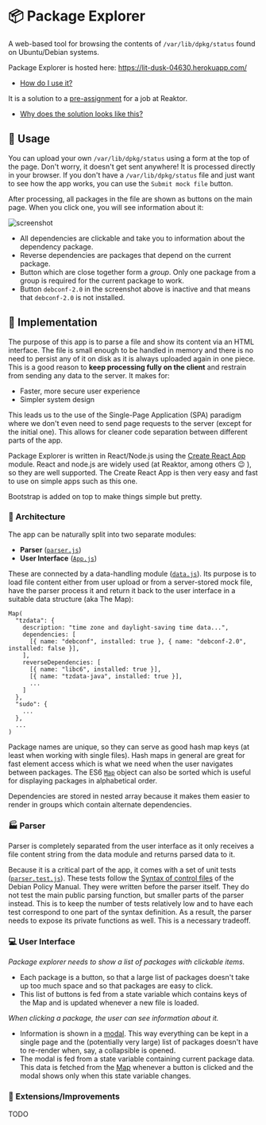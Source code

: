 # :package: Package Explorer
A web-based tool for browsing the contents of `/var/lib/dpkg/status` found on Ubuntu/Debian systems.

Package Explorer is hosted here: https://lit-dusk-04630.herokuapp.com/
* [How do I use it?](#usage)

It is a solution to a [pre-assignment](https://www.reaktor.com/junior-dev-assignment/) for a job at Reaktor.
* [Why does the solution looks like this?](#implementation)

## :boy: Usage

You can upload your own `/var/lib/dpkg/status` using a form at the top of the page. Don't worry, it doesn't get sent anywhere! It is processed directly in your browser. If you don't have a `/var/lib/dpkg/status` file and just want to see how the app works, you can use the `Submit mock file` button.

After processing, all packages in the file are shown as buttons on the main page. When you click one, you will see information about it:

![screenshot](../assets/screenshot.PNG)

* All dependencies are clickable and take you to information about the dependency package.
* Reverse dependencies are packages that depend on the current package.
* Button which are close together form a *group*. Only one package from a group is required for the current package to work.
* Button `debconf-2.0` in the screenshot above is inactive and that means that `debconf-2.0` is not installed.

## :construction_worker: Implementation

The purpose of this app is to parse a file and show its content via an HTML interface. The file is small enough to be handled in memory and there is no need to persist any of it on disk as it is always uploaded again in one piece. This is a good reason to **keep processing fully on the client** and restrain from sending any data to the server. It makes for:
* Faster, more secure user experience
* Simpler system design

This leads us to the use of the Single-Page Application (SPA) paradigm where we don't even need to send page requests to the server (except for the initial one). This allows for cleaner code separation between different parts of the app.

Package Explorer is written in React/Node.js using the [Create React App](https://create-react-app.dev/) module. React and node.js are widely used (at Reaktor, among others :wink: ), so they are well supported. The Create React App is then very easy and fast to use on simple apps such as this one.

Bootstrap is added on top to make things simple but pretty.

### :european_castle: Architecture

The app can be naturally split into two separate modules:
* **Parser** ([`parser.js`](../master/src/back_end/parser.js))
* **User Interface** ([`App.js`](../master/src/front_end/App.js))

These are connected by a data-handling module ([`data.js`](../master/src/back_end/data.js)). Its purpose is to load file content either from user upload or from a server-stored mock file, have the parser process it and return it back to the user interface in a suitable data structure (aka The Map):

```
Map(
  "tzdata": {
    description: "time zone and daylight-saving time data...",
    dependencies: [
      [{ name: "debconf", installed: true }, { name: "debconf-2.0", installed: false }],
    ],
    reverseDependencies: [
      [{ name: "libc6", installed: true }],
      [{ name: "tzdata-java", installed: true }],
      ...
    ]
  },
  "sudo": {
    ...
  },
  ...
)
```

Package names are unique, so they can serve as good hash map keys (at least when working with single files). Hash maps in general are great for fast element access which is what we need when the user navigates between packages. The ES6 [`Map`](https://developer.mozilla.org/en-US/docs/Web/JavaScript/Reference/Global_Objects/Map) object can also be sorted which is useful for displaying packages in alphabetical order.

Dependencies are stored in nested array because it makes them easier to render in groups which contain alternate dependencies.

### :factory: Parser

Parser is completely separated from the user interface as it only receives a file content string from the data module and returns parsed data to it.

Because it is a critical part of the app, it comes with a set of unit tests ([`parser.test.js`](../master/src/back_end/parser.test.js)). These tests follow the [Syntax of control files](https://www.debian.org/doc/debian-policy/ch-controlfields.html) of the Debian Policy Manual. They were written before the parser itself. They do not test the main public parsing function, but smaller parts of the parser instead. This is to keep the number of tests relatively low and to have each test correspond to one part of the syntax definition. As a result, the parser needs to expose its private functions as well. This is a necessary tradeoff.

### :computer: User Interface

*Package explorer needs to show a list of packages with clickable items.*
* Each package is a button, so that a large list of packages doesn't take up too much space and so that packages are easy to click.
* This list of buttons is fed from a state variable which contains keys of the Map and is updated whenever a new file is loaded.

*When clicking a package, the user can see information about it.*
* Information is shown in a [modal](https://getbootstrap.com/docs/4.0/components/modal). This way everything can be kept in a single page and the (potentially very large) list of packages doesn't have to re-render when, say, a collapsible is opened.
* The modal is fed from a state variable containing current package data. This data is fetched from the [Map](#architecture) whenever a button is clicked and the modal shows only when this state variable changes. 

### :hammer: Extensions/Improvements

TODO
